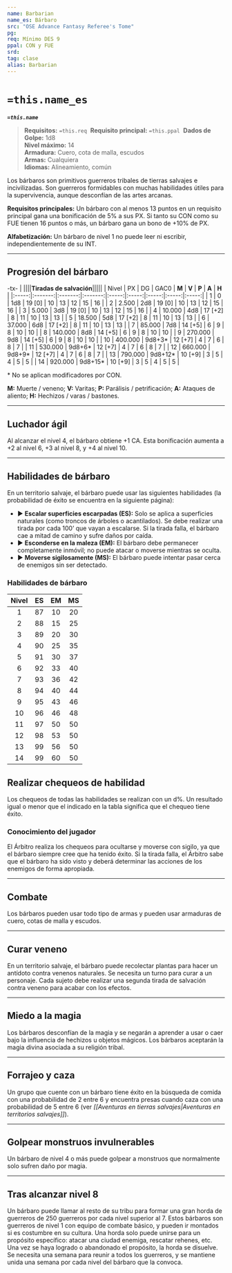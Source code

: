```yaml
---
name: Barbarian
name_es: Bárbaro
src: "OSE Advance Fantasy Referee's Tome"
pg: 
req: Mínimo DES 9
ppal: CON y FUE
srd: 
tag: clase
alias: Barbarian
---
```

# `=this.name_es` 

**_`=this.name`_**

> **Requisitos:** `=this.req` 
> **Requisito principal:** `=this.ppal` 
> **Dados de Golpe:** 1d8   
> **Nivel máximo:** 14   
> **Armadura:** Cuero, cota de malla, escudos   
> **Armas:** Cualquiera   
> **Idiomas:** Alineamiento, común

Los bárbaros son primitivos guerreros tribales de tierras salvajes e incivilizadas. Son guerreros formidables con muchas habilidades útiles para la supervivencia, aunque desconfían de las artes arcanas.

**Requisitos principales:** Un bárbaro con al menos 13 puntos en un requisito principal gana una bonificación de 5% a sus PX. Si tanto su CON como su FUE tienen 16 puntos o más, un bárbaro gana un bono de +10% de PX.

**Alfabetización:** Un bárbaro de nivel 1 no puede leer ni escribir, independientemente de su INT.

---
## Progresión del bárbaro

-tx-
| ||||**Tiradas de salvación**|||||
| Nivel |    PX   |    DG   |   GAC0  | **M** | **V** | **P** | **A** | **H** |
|:-----:|:-------:|:-------:|:-------:|:-----:|:-----:|:-----:|:-----:|:-----:|
|   1   |    0    |   1d8   |  19 [0] |   10  |   13  |   12  |   15  |   16  |
|   2   |  2.500  |   2d8   |  19 [0] |   10  |   13  |   12  |   15  |   16  |
|   3   |  5.000  |   3d8   |  19 [0] |   10  |   13  |   12  |   15  |   16  |
|   4   |  10.000 |   4d8   | 17 [+2] |   8   |   11  |   10  |   13  |   13  |
|   5   |  18.500 |   5d8   | 17 [+2] |   8   |   11  |   10  |   13  |   13  |
|   6   |  37.000 |   6d8   | 17 [+2] |   8   |   11  |   10  |   13  |   13  |
|   7   |  85.000 |   7d8   | 14 [+5] |   6   |   9   |   8   |   10  |   10  |
|   8   | 140.000 |   8d8   | 14 [+5] |   6   |   9   |   8   |   10  |   10  |
|   9   | 270.000 |   9d8   | 14 [+5] |   6   |   9   |   8   |   10  |   10  |
|   10  | 400.000 |  9d8+3* | 12 [+7] |   4   |   7   |   6   |   8   |   7   |
|   11  | 530.000 |  9d8+6* | 12 [+7] |   4   |   7   |   6   |   8   |   7   |
|   12  | 660.000 |  9d8+9* | 12 [+7] |   4   |   7   |   6   |   8   |   7   |
|   13  | 790.000 | 9d8+12* | 10 [+9] |   3   |   5   |   4   |   5   |   5   |
|   14  | 920.000 | 9d8+15* | 10 [+9] |   3   |   5   |   4   |   5   |   5   |

\* No se aplican modificadores por CON.

**M:** Muerte / veneno; **V:** Varitas; **P:** Parálisis / petrificación; **A:** Ataques de aliento; **H:** Hechizos / varas / bastones.

---
## Luchador ágil

Al alcanzar el nivel 4, el bárbaro obtiene +1 CA. Esta bonificación aumenta a +2 al nivel 6, +3 al nivel 8, y +4 al nivel 10.

---
## Habilidades de bárbaro

En un territorio salvaje, el bárbaro puede usar las siguientes habilidades (la probabilidad de éxito se encuentra en la siguiente página): 

- ▶  **Escalar superficies escarpadas (ES):** Solo se aplica a superficies naturales (como troncos de árboles o acantilados). Se debe realizar una tirada por cada 100’ que vayan a escalarse. Si la tirada falla, el bárbaro cae a mitad de camino y sufre daños por caída. 
- ▶ **Esconderse en la maleza (EM):** El bárbaro debe permanecer completamente inmóvil; no puede atacar o moverse mientras se oculta. 
- ▶ **Moverse sigilosamente (MS):** El bárbaro puede intentar pasar cerca de enemigos sin ser detectado. 

### Habilidades de bárbaro

| Nivel | ES  | EM  | MS  | 
|:-----:|:---:|:---:|:---:|
|   1   | 87  | 10  | 20  |
|   2   | 88  | 15  | 25  |
|   3   | 89  | 20  | 30  |
|   4   | 90  | 25  | 35  |
|   5   | 91  | 30  | 37  |
|   6   | 92  | 33  | 40  |
|   7   | 93  | 36  | 42  |
|   8   | 94  | 40  | 44  |
|   9   | 95  | 43  | 46  |
|  10   | 96  | 46  | 48  |
|  11   | 97  | 50  | 50  |
|  12   | 98  | 53  | 50  |
|  13   | 99  | 56  | 50  |
|  14   | 99  | 60  | 50  |

## Realizar chequeos de habilidad

Los chequeos de todas las habilidades se realizan con un d%. Un resultado igual o menor que el indicado en la tabla significa que el chequeo tiene éxito. 

### Conocimiento del jugador

El Árbitro realiza los chequeos para ocultarse y moverse con sigilo, ya que el bárbaro siempre cree que ha tenido éxito. Si la tirada falla, el Árbitro sabe que el bárbaro ha sido visto y deberá determinar las acciones de los enemigos de forma apropiada.

---
## Combate

Los bárbaros pueden usar todo tipo de armas y pueden usar armaduras de cuero, cotas de malla y escudos.

---
## Curar veneno

En un territorio salvaje, el bárbaro puede recolectar plantas para hacer un antídoto contra venenos naturales. Se necesita un turno para curar a un personaje. Cada sujeto debe realizar una segunda tirada de salvación contra veneno para acabar con los efectos.

---
## Miedo a la magia

Los bárbaros desconfían de la magia y se negarán a aprender a usar o caer bajo la influencia de hechizos u objetos mágicos. Los bárbaros aceptarán la magia divina asociada a su religión tribal.

---
## Forrajeo y caza

Un grupo que cuente con un bárbaro tiene éxito en la búsqueda de comida con una probabilidad de 2 entre 6 y encuentra presas cuando caza con una probabilidad de 5 entre 6 (ver _[[Aventuras en tierras salvajes|Aventuras en territorios salvajes]]_).

---
## Golpear monstruos invulnerables

Un bárbaro de nivel 4 o más puede golpear a monstruos que normalmente solo sufren daño por magia.

---
## Tras alcanzar nivel 8

Un bárbaro puede llamar al resto de su tribu para formar una gran horda de guerreros de 250 guerreros por cada nivel superior al 7. Estos bárbaros son guerreros de nivel 1 con equipo de combate básico, y pueden ir montados si es costumbre en su cultura. Una horda solo puede unirse para un propósito específico: atacar una ciudad enemiga, rescatar rehenes, etc. Una vez se haya logrado o abandonado el propósito, la horda se disuelve. Se necesita una semana para reunir a todos los guerreros, y se mantiene unida una semana por cada nivel del bárbaro que la convoca.

